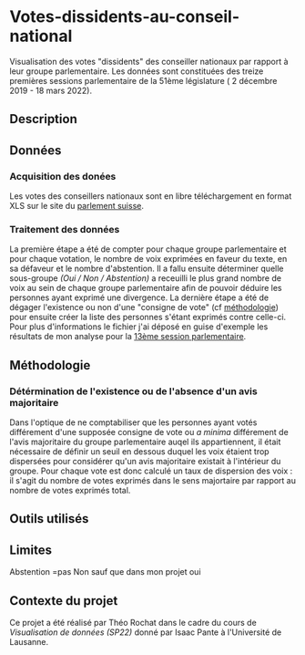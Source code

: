 # Votes-dissidents-au-conseil-national
Visualisation des votes "dissidents" des conseiller nationaux par rapport à leur groupe parlementaire. Les données sont constituées des treize premières sessions parlementaire de la 51ème législature ( 2 décembre 2019 - 18 mars 2022).

## Description

## Données
### Acquisition des donées
Les votes des conseillers nationaux sont en libre téléchargement en format XLS sur le site du [parlement suisse](https://www.parlament.ch/fr/ratsbetrieb/abstimmungen/abstimmung-nr-xls).

### Traitement des données
La première étape a été de compter pour chaque groupe parlementaire et pour chaque votation, le nombre de voix exprimées en faveur du texte, en sa défaveur et le nombre d'abstention. Il a fallu ensuite déterminer quelle sous-groupe _(Oui / Non / Abstention)_ a receuilli le plus grand nombre de voix au sein de chaque groupe parlementaire afin de pouvoir déduire les personnes ayant exprimé une divergence. La dernière étape a été de dégager l'existence ou non d'une "consigne de vote" (cf [méthodologie](#Méthodologie)) pour ensuite créer la liste des personnes s'étant exprimés contre celle-ci. 
Pour plus d'informations le fichier j'ai déposé en guise d'exemple les résultats de mon analyse pour la [13ème session parlementaire](5113_prêt.xlsb.xlsx).

## Méthodologie
### Détérmination de l'existence ou de l'absence d'un avis majoritaire 
Dans l'optique de ne comptabiliser que les personnes ayant votés différement d'une supposée consigne de vote ou _a minima_ différement de l'avis majoritaire du groupe parlementaire auqel ils appartiennent, il était nécessaire de définir un seuil en dessous duquel les voix étaient trop dispersées pour considérer qu'un avis majoritaire existait à l'intérieur du groupe. Pour chaque vote est donc calculé un taux de dispersion des voix : il s'agit du nombre de votes exprimés dans le sens majortaire par rapport au nombre de votes exprimés total.

## Outils utilisés


## Limites
Abstention =pas Non sauf que dans mon projet oui

## Contexte du projet
Ce projet a été réalisé par Théo Rochat dans le cadre du cours de _Visualisation de données (SP22)_ donné par Isaac Pante à l'Université de Lausanne.

